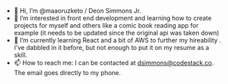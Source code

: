 - 👋 Hi, I’m @maaoruzketo / Deon Simmons Jr.
- 👀 I’m interested in front end development and learning how to create projects for myself and others like a comic book reading app for example (it needs to be updated since the original api was taken down) 
- 🌱 I’m currently learning React and a bit of AWS to further my hireability . I've dabbled in it before, but not enough to put it on my resume as a skill.
- 📫 How to reach me: I can be contacted at dsimmons@codestack.co. The email goes directly to my phone.

<!---
maaoruzketo/maaoruzketo is a ✨ special ✨ repository because its `README.md` (this file) appears on your GitHub profile.
You can click the Preview link to take a look at your changes.
--->
